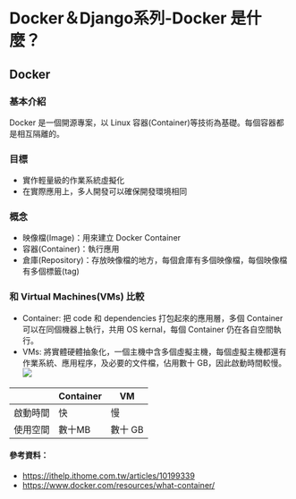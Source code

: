 
# Docker＆Django系列-Docker 是什麼？
## Docker
### 基本介紹
Docker 是一個開源專案，以 Linux 容器(Container)等技術為基礎。每個容器都是相互隔離的。
### 目標
* 實作輕量級的作業系統虛擬化
* 在實際應用上，多人開發可以確保開發環境相同
### 概念
* 映像檔(Image)：用來建立 Docker Container
* 容器(Container)：執行應用
* 倉庫(Repository)：存放映像檔的地方，每個倉庫有多個映像檔，每個映像檔有多個標籤(tag)
### 和 Virtual Machines(VMs) 比較
* Container: 把 code 和 dependencies 打包起來的應用層，多個 Container 可以在同個機器上執行，共用 OS kernal，每個 Container 仍在各自空間執行。
* VMs: 將實體硬體抽象化，一個主機中含多個虛擬主機，每個虛擬主機都還有作業系統、應用程序，及必要的文件檔，佔用數十 GB，因此啟動時間較慢。
![](https://i.imgur.com/vqhZEcI.jpg)


|  | Container | VM |
| -------- | -------- | -------- |
| 啟動時間    |快    |    慢|
| 使用空間    |數十MB|數十 GB|

#### 參考資料：
* https://ithelp.ithome.com.tw/articles/10199339
* https://www.docker.com/resources/what-container/